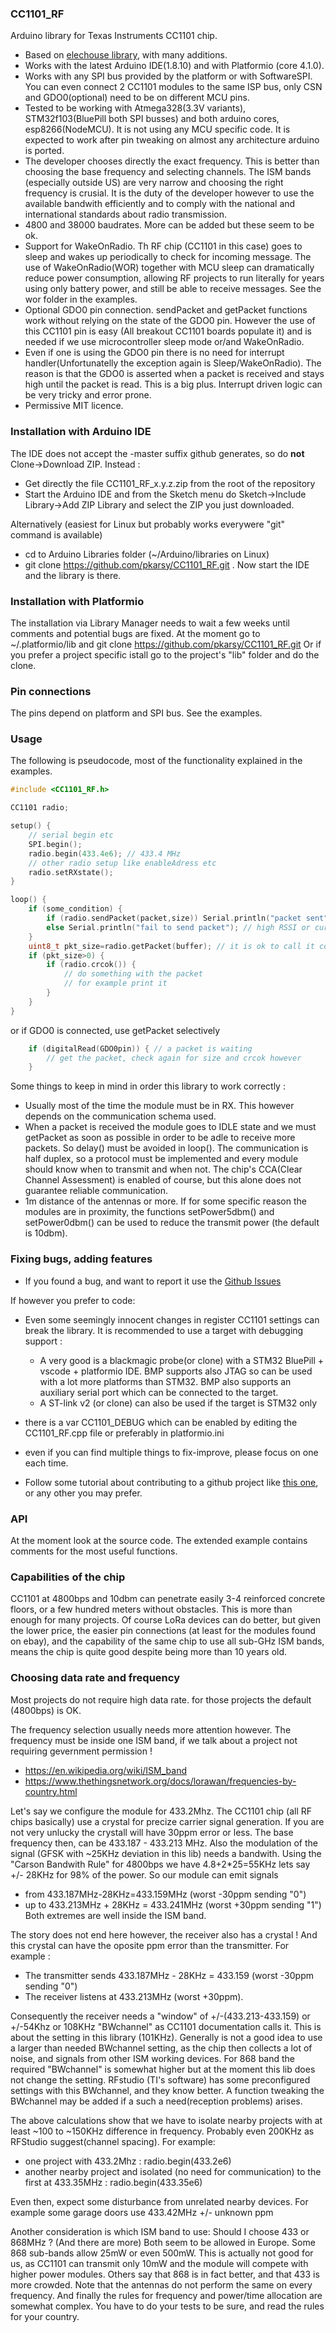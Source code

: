 ### CC1101_RF
Arduino library for Texas Instruments CC1101 chip.
* Based on [elechouse library](https://github.com/simonmonk/CC1101_arduino), with many additions.
* Works with the latest Arduino IDE(1.8.10) and with Platformio (core 4.1.0).
* Works with any SPI bus provided by the platform or with SoftwareSPI. You can even connect 2 CC1101 modules to the same ISP bus, only CSN and GDO0(optional) need to be on different MCU pins.
* Tested to be working with Atmega328(3.3V variants), STM32f103(BluePill both SPI busses) and both arduino cores, esp8266(NodeMCU). It is not using any MCU specific code. It is expected to work after pin tweaking on almost any architecture arduino is ported.
* The developer chooses directly the exact frequency. This is better than choosing the base frequency and selecting channels. The ISM bands (especially outside US) are very narrow and choosing the right frequency is crusial. It is the duty of the developer however to use the available bandwith efficiently and to comply with the national and international standards about radio transmission.
* 4800 and 38000 baudrates. More can be added but these seem to be ok.
* Support for WakeOnRadio. Th RF chip (CC1101 in this case) goes to sleep and wakes up periodically to check for incoming message. The use of WakeOnRadio(WOR) together with MCU sleep can dramatically reduce power consumption, allowing RF projects to run literally for years using only battery power, and still be able to receive messages. See the wor folder in the examples.
* Optional GDO0 pin connection. sendPacket and getPacket functions work without relying on the state of the GDO0 pin. However the use of this CC1101 pin is easy (All breakout CC1101 boards populate it) and is needed if we use microcontroller sleep mode or/and WakeOnRadio.
* Even if one is using the GDO0 pin there is no need for interrupt handler(Unfortunatelly the exception again is Sleep/WakeOnRadio). The reason is that the GDO0 is asserted when a packet is received and stays high until the packet is read. This is a big plus. Interrupt driven logic can be very tricky and error prone. 
* Permissive MIT licence.

### Installation with Arduino IDE
The IDE does not accept the -master suffix github generates, so do **not** Clone->Download ZIP. Instead :
* Get directly the file CC1101_RF_x.y.z.zip from the root of the repository
* Start the Arduino IDE and from the Sketch menu do Sketch->Include Library->Add ZIP Library and select the ZIP you just downloaded.

Alternatively (easiest for Linux but probably works everywere "git" command is available)
* cd to Arduino Libraries folder (~/Arduino/libraries on Linux)
* git clone https://github.com/pkarsy/CC1101_RF.git . Now start the IDE and the library is there.

### Installation with Platformio
The installation via Library Manager needs to wait a few weeks until comments and potential bugs are fixed.
At the moment go to ~/.platformio/lib and
git clone https://github.com/pkarsy/CC1101_RF.git
Or if you prefer a project specific istall go to the project's "lib" folder and do the clone.

### Pin connections
The pins depend on platform and SPI bus. See the examples.

### Usage
The following is pseudocode, most of the functionality explained in the examples.

```cpp
#include <CC1101_RF.h>

CC1101 radio;

setup() {
    // serial begin etc
    SPI.begin();
    radio.begin(433.4e6); // 433.4 MHz
    // other radio setup like enableAdress etc
    radio.setRXstate();
}

loop() {
    if (some_condition) {
        if (radio.sendPacket(packet,size)) Serial.println("packet sent");
        else Serial.println("fail to send packet"); // high RSSI or currently receiving a packet
    }
    uint8_t pkt_size=radio.getPacket(buffer); // it is ok to call it continiously.
    if (pkt_size>0) {
        if (radio.crcok()) {
            // do something with the packet
            // for example print it
        }
    }
}
```
or if GDO0 is connected, use getPacket selectively

```cpp
    if (digitalRead(GDO0pin)) { // a packet is waiting
        // get the packet, check again for size and crcok however
    }
```

Some things to keep in mind in order this library to work correctly :
* Usually most of the time the module must be in RX. This however depends on the communication schema used.
* When a packet is received the module goes to IDLE state and we must getPacket
as soon as possible in order to be adle to receive more packets. So delay() must be avoided
in loop(). The communication is half duplex, so a protocol must be implemented and every module should know when to transmit and when not. The chip's CCA(Clear Channel Assessment) is enabled of course, but this alone does not guarantee reliable communication.
* 1m distance of the antennas or more. If for some specific reason the modules are in proximity, the functions setPower5dbm() and setPower0dbm() can be used to reduce the transmit power (the default is 10dbm).

### Fixing bugs, adding features
* If you found a bug, and want to report it use the [Github Issues](https://github.com/pkarsy/CC1101_RF/issues)

If however you prefer to code:

* Even some seemingly innocent changes in register CC1101 settings can break the library. It is recommended to use a target with debugging
support :  
  * A very good is a blackmagic probe(or clone) with a STM32 BluePill + vscode + platformio IDE. BMP supports also JTAG so can be used with a lot more platforms than STM32. BMP also supports an auxiliary serial port which can be connected to the target. 
  * A ST-link v2 (or clone) can also be used if the target is STM32 only

* there is a var CC1101_DEBUG which can be enabled by editing the CC1101_RF.cpp file or preferably in platformio.ini
* even if you can find multiple things to fix-improve, please focus on one each time.
* Follow some tutorial about contributing to a github project like [this one](https://akrabat.com/the-beginners-guide-to-contributing-to-a-github-project/), or any other you may prefer.


### API
At the moment look at the source code. The extended example contains comments for the most useful functions.

### Capabilities of the chip
CC1101 at 4800bps and 10dbm can penetrate easily 3-4 reinforced concrete floors, or a few hundred meters without obstacles. This is more than enough for many projects. Of course LoRa devices can do better, but given the lower price, the easier pin connections (at least for the modules found on ebay), and the capability of the same chip to use all sub-GHz ISM bands, means the chip is quite good despite being more than 10 years old.

### Choosing data rate and frequency
Most projects do not require high data rate. for those projects the default (4800bps) is OK.

The frequency selection usually needs more attention however. The frequency must be inside one ISM band, if we talk about a project not requiring gevernment permission !

* https://en.wikipedia.org/wiki/ISM_band
* https://www.thethingsnetwork.org/docs/lorawan/frequencies-by-country.html

Let's say we configure the module for 433.2Mhz. The CC1101 chip (all RF chips basically) use a crystal for precize carrier signal generation. If you are not very unlucky the crystall will have 30ppm error or less. The base frequency then, can be 433.187 - 433.213 MHz. Also the modulation of the signal (GFSK with ~25KHz deviation in this lib) needs a bandwith. Using the "Carson Bandwith Rule" for 4800bps we have 4.8+2*25=55KHz lets say +/- 28KHz for 98% of the power. So our module can emit signals
* from 433.187MHz-28KHz=433.159MHz (worst -30ppm sending "0")
* up to 433.213MHz + 28KHz = 433.241MHz (worst +30ppm sending "1")
Both extremes are well inside the ISM band.

The story does not end here however, the receiver also has a crystal ! And this crystal can have the oposite ppm error than the transmitter. For example :

* The transmitter sends 433.187MHz - 28KHz = 433.159 (worst -30ppm sending "0")
* The receiver listens at 433.213MHz (worst +30ppm).

Consequently the receiver needs a "window" of +/-(433.213-433.159) or +/-54Khz or 108KHz "BWchannel" as CC1101 documentation calls it. This is about the setting in this library (101KHz). Generally is not a good idea to use a larger than needed BWchannel setting, as the chip then collects a lot of noise, and signals from other ISM working devices. For 868 band the required "BWchannel" is somewhat higher but at the moment this lib does not change the setting. RFstudio (TI's software) has some preconfigured settings with this BWchannel, and they know better. A function tweaking the BWchannel may be added if a such a need(reception problems) arises.

The above calculations show that we have to isolate nearby projects with at least ~100 to ~150KHz difference in frequency. Probably even 200KHz as RFStudio suggest(channel spacing). For example:
* one project with 433.2Mhz : radio.begin(433.2e6)
* another nearby project and isolated (no need for communication) to the first at 433.35MHz : radio.begin(433.35e6)

Even then, expect some disturbance from unrelated nearby devices. For example some garage doors use 433.42MHz +/- unknown ppm

Another consideration is which ISM band to use: Should I choose 433 or 868MHz ? (And there are more) Both seem to be allowed in Europe. Some 868 sub-bands allow 25mW or even 500mW. This is actually not good for us, as CC1101 can transmit only 10mW and the module will compete with higher power modules. Others say that 868 is in fact better, and that 433 is more crowded. Note that the antennas do not perform the same on every frequency. And finally the rules for frequency and power/time allocation are somewhat complex. You have to do your tests to be sure, and read the rules for your country.
